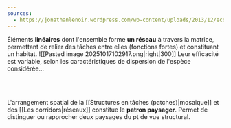 ```yaml
---
sources:
  - https://jonathanlenoir.wordpress.com/wp-content/uploads/2013/12/ecologie-du-paysage.pdf
---
```

Éléments **linéaires** dont l'ensemble forme **un réseau** à travers la matrice, permettant de relier des tâches entre elles (fonctions fortes) et constituant un habitat.
![[Pasted image 20251017102917.png|right|300]]
Leur efficacité est variable, selon les caractéristiques de dispersion de l'espèce considérée...

<br>
<br>

L'arrangement spatial de la [[Structures en tâches (patches)|mosaïque]] et des [[Les corridors|réseaux]] constitue le **patron paysager**. Permet de distinguer ou rapprocher deux paysages du pt de vue structural.